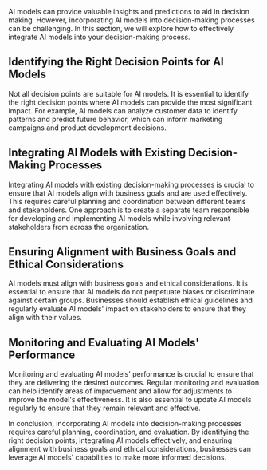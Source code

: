
AI models can provide valuable insights and predictions to aid in decision making. However, incorporating AI models into decision-making processes can be challenging. In this section, we will explore how to effectively integrate AI models into your decision-making process.

Identifying the Right Decision Points for AI Models
---------------------------------------------------

Not all decision points are suitable for AI models. It is essential to identify the right decision points where AI models can provide the most significant impact. For example, AI models can analyze customer data to identify patterns and predict future behavior, which can inform marketing campaigns and product development decisions.

Integrating AI Models with Existing Decision-Making Processes
-------------------------------------------------------------

Integrating AI models with existing decision-making processes is crucial to ensure that AI models align with business goals and are used effectively. This requires careful planning and coordination between different teams and stakeholders. One approach is to create a separate team responsible for developing and implementing AI models while involving relevant stakeholders from across the organization.

Ensuring Alignment with Business Goals and Ethical Considerations
-----------------------------------------------------------------

AI models must align with business goals and ethical considerations. It is essential to ensure that AI models do not perpetuate biases or discriminate against certain groups. Businesses should establish ethical guidelines and regularly evaluate AI models' impact on stakeholders to ensure that they align with their values.

Monitoring and Evaluating AI Models' Performance
------------------------------------------------

Monitoring and evaluating AI models' performance is crucial to ensure that they are delivering the desired outcomes. Regular monitoring and evaluation can help identify areas of improvement and allow for adjustments to improve the model's effectiveness. It is also essential to update AI models regularly to ensure that they remain relevant and effective.

In conclusion, incorporating AI models into decision-making processes requires careful planning, coordination, and evaluation. By identifying the right decision points, integrating AI models effectively, and ensuring alignment with business goals and ethical considerations, businesses can leverage AI models' capabilities to make more informed decisions.
